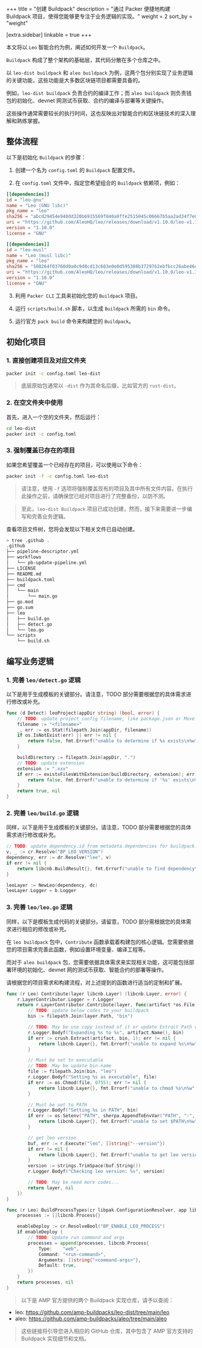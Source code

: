 +++
title = "创建 Buildpack"
description = "通过 Packer 便捷地构建 Buildpack 项目，使得您能够更专注于业务逻辑的实现。"
weight = 2
sort_by = "weight"

[extra.sidebar]
linkable = true
+++

本文将以 `Leo` 智能合约为例，阐述如何开发一个 `Buildpack`。

`Buildpack` 构成了整个架构的基础层，其代码分散在多个仓库之中。

以 `leo-dist buildpack` 和 `aleo buildpack` 为例，这两个包分别实现了业务逻辑的关键功能，这些功能是大多数区块链项目都需要具备的。

例如，`leo-dist buildpack` 负责合约的编译工作；而 `aleo buildpack` 则负责钱包的初始化、devnet 网测试币获取、合约的编译与部署等关键操作。

这些操作通常需要较长的执行时间，这也反映出对智能合约和区块链技术的深入理解和熟练掌握。

## 整体流程

以下是初始化 `Buildpack` 的步骤：

1. 创建一个名为 `config.toml` 的 `Buildpack` 配置文件。

2. 在 `config.toml` 文件中，指定您希望组合的 `Buildpack` 依赖项，例如：

```toml
[[dependencies]]
id = "leo-gnu"
name = "Leo (GNU libc)"
pkg_name = "leo"
sha256 = "abcd29454e940dd320b6915569f840a9ffe2515045c06667b5aa2ad34f7e0320"
uri = "https://github.com/AleoHQ/leo/releases/download/v1.10.0/leo-v1.10.0-x86_64-unknown-linux-gnu.zip"
version = "1.10.0"
license = "GNU"

[[dependencies]]
id = "leo-musl"
name = "Leo (musl libc)"
pkg_name = "leo"
sha256 = "508264f03760d0a0c9d8cd13c603e0e0d595388b3729762ebfbcc26abe46d667"
uri = "https://github.com/AleoHQ/leo/releases/download/v1.10.0/leo-v1.10.0-x86_64-unknown-linux-musl.zip"
version = "1.10.0"
license = "GNU"
```

3. 利用 `Packer CLI` 工具来初始化您的 `Buildpack` 项目。

4. 运行 `scripts/build.sh` 脚本，以生成 `Buildpack` 所需的 `bin` 命令。

5. 运行官方 `pack build` 命令来构建您的 `Buildpack`。

## 初始化项目

### 1. 直接创建项目及对应文件夹

```bash
packer init -c config.toml leo-dist
```

> 底层原始包通常以 `-dist` 作为其命名后缀，比如官方的 `rust-dist`。

### 2. 在空文件夹中使用

首先，进入一个空的文件夹，然后运行：

```bash
cd leo-dist
packer init -c config.toml
```

### 3. 强制覆盖已存在的项目

如果您希望覆盖一个已经存在的项目，可以使用以下命令：

```bash
packer init -f -c config.toml leo-dist
```

> 请注意，使用 `-f` 选项将强制覆盖现有的项目及其中所有文件内容。在执行此操作之前，请确保您已经对项目进行了完整备份，以防不测。

> 至此，`leo-dist Buildpack` 项目已成功创建，然而，接下来需要进一步编写和完善业务逻辑。

查看项目文件树，您将会发现以下相关文件已自动创建。

```bash
> tree .github .
.github
├── pipeline-descriptor.yml
├── workflows
│   └── pb-update-pipeline.yml
├── LICENSE
├── README.md
├── buildpack.toml
├── cmd
│   └── main
│       └── main.go
├── go.mod
├── go.sum
├── leo
│   ├── build.go
│   ├── detect.go
│   └── leo.go
└── scripts
    └── build.sh
```

## 编写业务逻辑

### 1. 完善 `leo/detect.go` 逻辑

以下是用于生成模板的关键部分。请注意，TODO 部分需要根据您的具体需求进行修改或补充。

```go
func (d Detect) leoProject(appDir string) (bool, error) {
	// TODO: update project config filename, like package.json or Move.toml
	filename := "<filename>"
	_, err := os.Stat(filepath.Join(appDir, filename))
	if os.IsNotExist(err) || err != nil {
		return false, fmt.Errorf("unable to determine if %s exists\n%w", filename, err)
	}

	buildDirectory := filepath.Join(appDir, ".")
	// TODO: update extension
	extension := ".xxx"
	if err := existsFilesWithExtension(buildDirectory, extension); err != nil {
		return false, fmt.Errorf("unable to determine if '%s' exists\n%w", extension, err)
	}
	return true, nil
}
```

### 2. 完善 `leo/build.go` 逻辑

同样，以下是用于生成模板的关键部分。请注意，TODO 部分需要根据您的具体需求进行修改或补充。

```go
// TODO: update dependency.id from metadata.dependencies for buildpack.toml
v, _ := cr.Resolve("BP_LEO_VERSION")
dependency, err := dr.Resolve("leo", v)
if err != nil {
    return libcnb.BuildResult{}, fmt.Errorf("unable to find dependency\n%w", err)
}

leoLayer := NewLeo(dependency, dc)
leoLayer.Logger = b.Logger
```

### 3. 完善 `leo/leo.go` 逻辑

同样，以下是模板生成代码的关键部分。请留意，TODO 部分需根据您的具体需求进行相应的修改或补充。

在 `leo buildpack` 包中，`Contribute` 函数承载着构建包的核心逻辑。您需要依据您的项目需求完善此函数，例如设置环境变量、编译工程等。

而对于 `aleo buildpack` 包，您需要依据具体需求来实现相关功能，这可能包括部署环境的初始化、devnet 网的测试币获取、智能合约的部署等操作。

请根据您的项目需求和构建流程，对上述提到的函数进行适当的定制和扩展。

```go
func (r Leo) Contribute(layer libcnb.Layer) (libcnb.Layer, error) {
	r.LayerContributor.Logger = r.Logger
	return r.LayerContributor.Contribute(layer, func(artifact *os.File) (libcnb.Layer, error) {
		// TODO: update below codes to your buildpack
		bin := filepath.Join(layer.Path, "bin")

		// TODO: May be use copy instead of it or update Extract Path or stripComponents=1
		r.Logger.Bodyf("Expanding %s to %s", artifact.Name(), bin)
		if err := crush.Extract(artifact, bin, 1); err != nil {
			return libcnb.Layer{}, fmt.Errorf("unable to expand %s\n%w", artifact.Name(), err)
		}

		// Must be set to executable
		// TODO: May be update bin-name
		file := filepath.Join(bin, "leo")
		r.Logger.Bodyf("Setting %s as executable", file)
		if err := os.Chmod(file, 0755); err != nil {
			return libcnb.Layer{}, fmt.Errorf("unable to chmod %s\n%w", file, err)
		}

		// Must be set to PATH
		r.Logger.Bodyf("Setting %s in PATH", bin)
		if err := os.Setenv("PATH", sherpa.AppendToEnvVar("PATH", ":", bin)); err != nil {
			return libcnb.Layer{}, fmt.Errorf("unable to set $PATH\n%w", err)
		}

		// get leo version
		buf, err := r.Execute("leo", []string{"--version"})
		if err != nil {
			return libcnb.Layer{}, fmt.Errorf("unable to get leo version\n%w", err)
		}
		version := strings.TrimSpace(buf.String())
		r.Logger.Bodyf("Checking leo version: %s", version)

		// TODO: May be need more codes...
		return layer, nil
	})
}

func (r Leo) BuildProcessTypes(cr libpak.ConfigurationResolver, app libcnb.Application) ([]libcnb.Process, error) {
	processes := []libcnb.Process{}

	enableDeploy := cr.ResolveBool("BP_ENABLE_LEO_PROCESS")
	if enableDeploy {
		// TODO: Update run command and args
		processes = append(processes, libcnb.Process{
			Type:    "web",
			Command: "<run-command>",
			Arguments: []string{"<command-args>"},
			Default: true,
		})
	}
	return processes, nil
}
```

> 以下是 AMP 官方提供的两个 Buildpack 实现仓库，请予以查阅：

* leo: https://github.com/amp-buildpacks/leo-dist/tree/main/leo
* aleo: https://github.com/amp-buildpacks/aleo/tree/main/aleo

> 这些链接将引导您进入相应的 GitHub 仓库，其中包含了 AMP 官方支持的 Buildpack 实现细节和文档。
